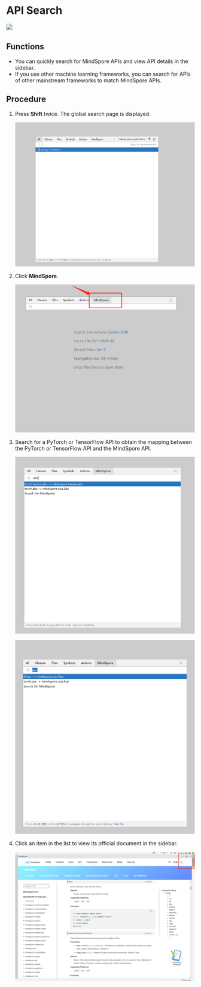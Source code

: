 # API Search

<a href="https://gitee.com/mindspore/docs/blob/r2.1/docs/devtoolkit/docs/source_en/api_search.md" target="_blank"><img src="https://mindspore-website.obs.cn-north-4.myhuaweicloud.com/website-images/r2.1/resource/_static/logo_source_en.png"></a>

## Functions

* You can quickly search for MindSpore APIs and view API details in the sidebar.
* If you use other machine learning frameworks, you can search for APIs of other mainstream frameworks to match MindSpore APIs.

## Procedure

1. Press **Shift** twice. The global search page is displayed.

   ![img](images/clip_image060.jpg)

2. Click **MindSpore**.

   ![img](images/clip_image062.jpg)

3. Search for a PyTorch or TensorFlow API to obtain the mapping between the PyTorch or TensorFlow API and the MindSpore API.

   ![img](images/clip_image064.jpg)

   ![img](images/clip_image066.jpg)

4. Click an item in the list to view its official document in the sidebar.

   ![img](images/clip_image068.jpg)
